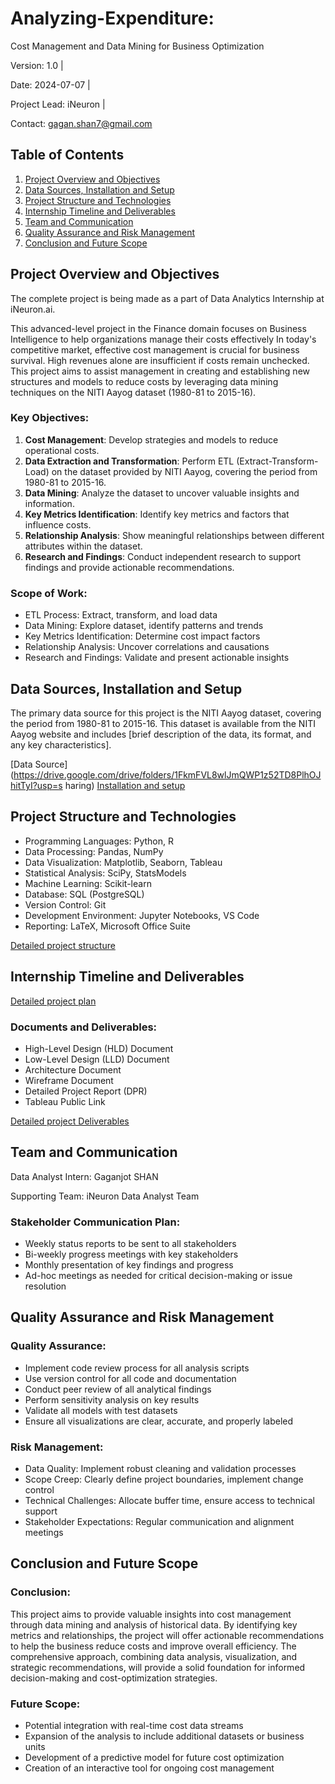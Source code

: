 # Analyzing-Expenditure: 

Cost Management and Data Mining for Business Optimization


Version: 1.0 | 

Date: 2024-07-07 | 

Project Lead: iNeuron | 

Contact: gagan.shan7@gmail.com

## Table of Contents

1. [Project Overview and Objectives](#project-overview-and-objectives)
2. [Data Sources, Installation and Setup](#data-sources-installation-and-setup)
3. [Project Structure and Technologies](#project-structure-and-technologies)
4. [Internship Timeline and Deliverables](#internship-timeline-and-deliverables)
5. [Team and Communication](#team-and-communication)
6. [Quality Assurance and Risk Management](#quality-assurance-and-risk-management)
7. [Conclusion and Future Scope](#conclusion-and-future-scope)

## Project Overview and Objectives

The complete project is being made as a part of Data Analytics Internship at iNeuron.ai.

This advanced-level project in the Finance domain focuses on Business Intelligence to help organizations manage their costs effectively  In today's competitive market, effective cost management is crucial for business survival. High revenues alone are insufficient if costs remain unchecked.
This project aims to assist management in creating and establishing new structures and models to reduce costs by leveraging data mining techniques on the NITI Aayog dataset (1980-81 to 2015-16).

### Key Objectives:
1. **Cost Management**: Develop strategies and models to reduce operational costs.
2. **Data Extraction and Transformation**: Perform ETL (Extract-Transform-Load) on the dataset provided by NITI Aayog, covering the period from 1980-81 to 2015-16.
3. **Data Mining**: Analyze the dataset to uncover valuable insights and information.
4. **Key Metrics Identification**: Identify key metrics and factors that influence costs.
5. **Relationship Analysis**: Show meaningful relationships between different attributes within the dataset.
6. **Research and Findings**: Conduct independent research to support findings and provide actionable recommendations.

### Scope of Work:
- ETL Process: Extract, transform, and load data
- Data Mining: Explore dataset, identify patterns and trends
- Key Metrics Identification: Determine cost impact factors
- Relationship Analysis: Uncover correlations and causations
- Research and Findings: Validate and present actionable insights

## Data Sources, Installation and Setup

The primary data source for this project is the NITI Aayog dataset, covering the period from 1980-81 to 2015-16. This dataset is available from the NITI Aayog website and includes [brief description of the data, its format, and any key characteristics].

[Data Source](https://drive.google.com/drive/folders/1FkmFVL8wlJmQWP1z52TD8PlhOJhitTyI?usp=s
haring)
[Installation and setup](Installation-setup.md)

## Project Structure and Technologies

- Programming Languages: Python, R
- Data Processing: Pandas, NumPy
- Data Visualization: Matplotlib, Seaborn, Tableau
- Statistical Analysis: SciPy, StatsModels
- Machine Learning: Scikit-learn
- Database: SQL (PostgreSQL)
- Version Control: Git
- Development Environment: Jupyter Notebooks, VS Code
- Reporting: LaTeX, Microsoft Office Suite

[Detailed project structure](Project-Structure.md)

## Internship Timeline and Deliverables

[Detailed project plan](Project-Timeline.md)

### Documents and Deliverables:
- High-Level Design (HLD) Document
- Low-Level Design (LLD) Document
- Architecture Document
- Wireframe Document
- Detailed Project Report (DPR)
- Tableau Public Link

[Detailed project Deliverables](Documents-Deliverables)


## Team and Communication

Data Analyst Intern: Gaganjot SHAN

Supporting Team: iNeuron Data Analyst Team

### Stakeholder Communication Plan:
- Weekly status reports to be sent to all stakeholders
- Bi-weekly progress meetings with key stakeholders
- Monthly presentation of key findings and progress
- Ad-hoc meetings as needed for critical decision-making or issue resolution

## Quality Assurance and Risk Management

### Quality Assurance:
- Implement code review process for all analysis scripts
- Use version control for all code and documentation
- Conduct peer review of all analytical findings
- Perform sensitivity analysis on key results
- Validate all models with test datasets
- Ensure all visualizations are clear, accurate, and properly labeled

### Risk Management:
- Data Quality: Implement robust cleaning and validation processes
- Scope Creep: Clearly define project boundaries, implement change control
- Technical Challenges: Allocate buffer time, ensure access to technical support
- Stakeholder Expectations: Regular communication and alignment meetings

## Conclusion and Future Scope

### Conclusion:
This project aims to provide valuable insights into cost management through data mining and analysis of historical data. By identifying key metrics and relationships, the project will offer actionable recommendations to help the business reduce costs and improve overall efficiency. The comprehensive approach, combining data analysis, visualization, and strategic recommendations, will provide a solid foundation for informed decision-making and cost-optimization strategies.

### Future Scope:
- Potential integration with real-time cost data streams
- Expansion of the analysis to include additional datasets or business units
- Development of a predictive model for future cost optimization
- Creation of an interactive tool for ongoing cost management
